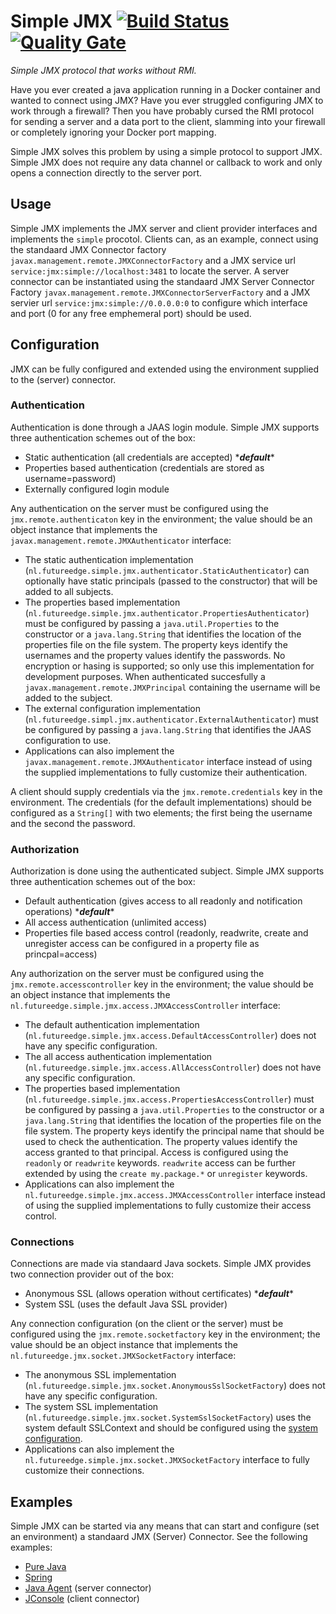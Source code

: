 # Simple JMX [![Build Status](https://travis-ci.org/willemsrb/simple-jmx.svg?branch=master)](https://travis-ci.org/willemsrb/simple-jmx) [![Quality Gate](https://sonarqube.com/api/badges/gate?key=nl.future-edge:simple-jmx)](https://sonarqube.com/dashboard/index?id=nl.future-edge%3Asimple-jmx)
*Simple JMX protocol that works without RMI.*

Have you ever created a java application running in a Docker container and wanted to connect using JMX? Have you ever struggled configuring JMX to work through a firewall? Then you have probably cursed the RMI protocol for sending a server and a data port to the client, slamming into your firewall or completely ignoring your Docker port mapping.

Simple JMX solves this problem by using a simple protocol to support JMX. Simple JMX does not require any data channel or callback to work and only opens a connection directly to the server port.

## Usage
Simple JMX implements the JMX server and client provider interfaces and implements the `simple` procotol. Clients can, as an example, connect using the standaard JMX Connector factory `javax.management.remote.JMXConnectorFactory` and a JMX service url `service:jmx:simple://localhost:3481` to locate the server. A server connector can be instantiated using the standaard JMX Server Connector Factory `javax.management.remote.JMXConnectorServerFactory` and a JMX servier url `service:jmx:simple://0.0.0.0:0` to configure which interface and port (0 for any free emphemeral port) should be used.

## Configuration
JMX can be fully configured and extended using the environment supplied to the (server) connector.

### Authentication
Authentication is done through a JAAS login module. Simple JMX supports three authentication schemes out of the box:
- Static authentication (all credentials are accepted) ****default***\* 
- Properties based authentication (credentials are stored as username=password)
- Externally configured login module

Any authentication on the server must be configured using the `jmx.remote.authenticaton` key in the environment; the value should be an object instance that implements the `javax.management.remote.JMXAuthenticator` interface:

- The static authentication implementation (`nl.futureedge.simple.jmx.authenticator.StaticAuthenticator`) can optionally have static principals (passed to the constructor) that will be added to all subjects.
- The properties based implementation (`nl.futureedge.simple.jmx.authenticator.PropertiesAuthenticator`) must be configured by passing a `java.util.Properties` to the constructor or a `java.lang.String` that identifies the location of the properties file on the file system. The property keys identify the usernames and the property values identify the passwords. No encryption or hasing is supported; so only use this implementation for development purposes. When authenticated succesfully a `javax.management.remote.JMXPrincipal` containing the username will be added to the subject.
- The external configuration implementation (`nl.futureedge.simpl.jmx.authenticator.ExternalAuthenticator`) must be configured by passing a `java.lang.String` that identifies the JAAS configuration to use.
- Applications can also implement the `javax.management.remote.JMXAuthenticator` interface instead of using the supplied implementations to fully customize their authentication.

A client should supply credentials via the `jmx.remote.credentials` key in the environment. The credentials (for the default implementations) should be configured as a `String[]` with two elements; the first being the username and the second the password.

### Authorization
Authorization is done using the authenticated subject. Simple JMX supports three authentication schemes out of the box:
- Default authentication (gives access to all readonly and notification operations) ****default***\*
- All access authentication (unlimited access)
- Properties file based access control (readonly, readwrite, create and unregister access can be configured in a property file as princpal=access)

Any authorization on the server must be configured using the `jmx.remote.accesscontroller` key in the environment; the value should be an object instance that implements the `nl.futureedge.simple.jmx.access.JMXAccessController` interface:

- The default authentication implementation (`nl.futureedge.simple.jmx.access.DefaultAccessController`) does not have any specific configuration.
- The all access authentication implementation (`nl.futureedge.simple.jmx.access.AllAccessController`) does not have any specific configuration.
- The properties based implementation (`nl.futureedge.simple.jmx.access.PropertiesAccessController`) must be configured by passing a `java.util.Properties` to the constructor or a `java.lang.String` that identifies the location of the properties file on the file system.  The property keys identify the principal name that should be used to check the authentication. The property values identify the access granted to that principal. Access is configured using the `readonly` or `readwrite` keywords. `readwrite` access can be further extended by using the `create my.package.*` or `unregister` keywords.
- Applications can also implement the `nl.futureedge.simple.jmx.access.JMXAccessController` interface instead of using the supplied implementations to fully customize their access control.

### Connections
Connections are made via standaard Java sockets. Simple JMX provides two connection provider out of the box:
- Anonymous SSL (allows operation without certificates) ****default***\*
- System SSL (uses the default Java SSL provider)

Any connection configuration (on the client or the server) must be configured using the `jmx.remote.socketfactory` key in the environment; the value should be an object instance that implements the `nl.futureedge.jmx.socket.JMXSocketFactory` interface:

- The anonymous SSL implementation (`nl.futureedge.simple.jmx.socket.AnonymousSslSocketFactory`) does not have any specific configuration.
- The system SSL implementation (`nl.futureedge.simple.jmx.socket.SystemSslSocketFactory`) uses the system default SSLContext and should be configured using the [system configuration](https://docs.oracle.com/javase/8/docs/technotes/guides/security/jsse/JSSERefGuide.html).
- Applications can also implement the `nl.futureedge.simple.jmx.socket.JMXSocketFactory` interface to fully customize their connections.

## Examples
Simple JMX can be started via any means that can start and configure (set an environment) a standaard JMX (Server) Connector. See the following examples:

- [Pure Java](example-java.md)
- [Spring](example-spring.md)
- [Java Agent](example-agent.md) (server connector)
- [JConsole](example-jconsole.md) (client connector)

